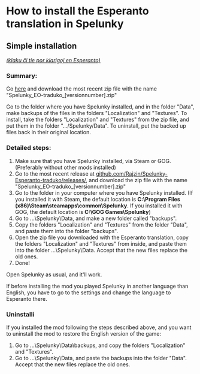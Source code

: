 # How to install the Esperanto translation in Spelunky
## Simple installation

[*(klaku ĉi tie por klarigoj en Esperanto)*](per-simpla-instalado.md)

### Summary:

Go [here](https://github.com/Rajzin/Spelunky-Esperanto-traduko/releases/) and download the most recent zip file with the name "Spelunky_EO-traduko_[versionnumber].zip"

Go to the folder where you have Spelunky installed, and in the folder "Data", make backups of the files in the folders "Localization" and "Textures". To install, take the folders "Localization" and "Textures" from the zip file, and put them in the folder ".../Spelunky/Data". To uninstall, put the backed up files back in their original location.

### Detailed steps:

1. Make sure that you have Spelunky installed, via Steam or GOG. (Preferably without other mods installed)
2. Go to the most recent release at [github.com/Rajzin/Spelunky-Esperanto-traduko/releases/](https://github.com/Rajzin/Spelunky-Esperanto-traduko/releases/), and download the zip file with the name "Spelunky_EO-traduko_[versionnumber].zip"
3. Go to the folder in your computer where you have Spelunky installed. (If you installed it with Steam, the default location is **C:\Program Files (x86)\Steam\steamapps\common\Spelunky**. If you installed it with GOG, the default location is **C:\GOG Games\Spelunky**)
4. Go to ...\Spelunky\Data\, and make a new folder called "backups".
5. Copy the folders "Localization" and "Textures" from the folder "Data", and paste them into the folder "backups".
6. Open the zip file you downloaded with the Esperanto translation, copy the folders "Localization" and "Textures" from inside, and paste them into the folder ...\Spelunky\Data\. Accept that the new files replace the old ones.
7. Done!

Open Spelunky as usual, and it'll work.

If before installing the mod you played Spelunky in another language than English, you have to go to the settings and change the language to Esperanto there.

### Uninstalli

If you installed the mod following the steps described above, and you want to uninstall the mod to restore the English version of the game:
1. Go to ...\Spelunky\Data\backups, and copy the folders "Localization" and "Textures".
2. Go to ...\Spelunky\Data, and paste the backups into the folder "Data". Accept that the new files replace the old ones.